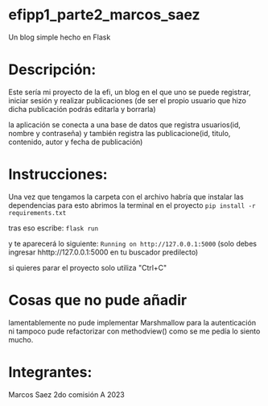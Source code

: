 # efipp1_parte2_marcos_saez
Un blog simple hecho en Flask

# Descripción:
Este sería mi proyecto de la efi, un blog en el que uno se puede registrar, iniciar sesión y realizar publicaciones 
(de ser el propio usuario que hizo dicha publicación podrás editarla y borrarla)

la aplicación se conecta a una base de datos que registra usuarios(id, nombre y contraseña)
y también registra las publicacione(id, titulo, contenido, autor y fecha de publicación)

# Instrucciones:
Una vez que tengamos la carpeta con el archivo habría que instalar las dependencias
para esto abrimos la terminal en el proyecto
`pip install -r requirements.txt`

tras eso escribe:
`flask run`

y te aparecerá lo siguiente:
`Running on http://127.0.0.1:5000`
(solo debes ingresar hhttp://127.0.0.1:5000 en tu buscador predilecto)

si quieres parar el proyecto solo utiliza "Ctrl+C"

# Cosas que no pude añadir
lamentablemente no pude implementar Marshmallow para la autenticación 
ni tampoco pude refactorizar con methodview() como se me pedía
lo siento mucho.

# Integrantes:
Marcos Saez
2do comisión A 2023
